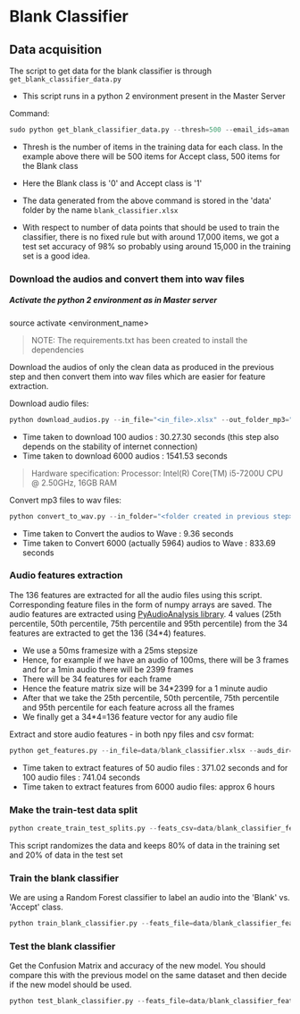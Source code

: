 # Blank Classifier

## Data acquisition

The script to get data for the blank classifier is through `get_blank_classifier_data.py`

- This script runs in a python 2 environment present in the Master Server

Command:
```python
sudo python get_blank_classifier_data.py --thresh=500 --email_ids=aman.khullar@oniondev.com --start_date=2019-01-01 --end_date=2019-05-31 --output=/tmp/blank_classifier.xlsx
```

- Thresh is the number of items in the training data for each class. In the example above there will be 500 items for Accept class, 500 items for the Blank class

- Here the Blank class is '0' and Accept class is '1'

- The data generated from the above command is stored in the 'data' folder by the name `blank_classifier.xlsx`

- With respect to number of data points that should be used to train the classifier, there is no fixed rule but with around 17,000 items, we got a test set accuracy of 98% so probably using around 15,000 in the training set is a good idea.


### Download the audios and convert them into wav files

##### Activate the python 2 environment as in Master server
source activate <environment_name>
> NOTE: The requirements.txt has been created to install the dependencies

Download the audios of only the clean data as produced in the previous step and then convert them into wav files which are easier for feature extraction.

Download audio files:
```python
python download_audios.py --in_file="<in_file>.xlsx" --out_folder_mp3="<folder name>"
```
- Time taken to download 100 audios : 30.27.30 seconds (this step also depends on the stability of internet connection)
- Time taken to download 6000 audios : 1541.53 seconds

> Hardware specification: Processor: Intel(R) Core(TM) i5-7200U CPU @ 2.50GHz, 16GB RAM

Convert mp3 files to wav files:
```python
python convert_to_wav.py --in_folder="<folder created in previous step>" --out_folder="<folder containing wav audios>"
```

- Time taken to Convert the audios to Wave : 9.36 seconds
- Time taken to Convert 6000 (actually 5964) audios to Wave : 833.69 seconds

### Audio features extraction

The 136 features are extracted for all the audio files using this script. Corresponding feature files in the form of numpy arrays are saved. The audio features are extracted using [PyAudioAnalysis library](https://github.com/tyiannak/pyAudioAnalysis/wiki/3.-Feature-Extraction). 4 values (25th percentile, 50th percentile, 75th percentile and 95th percentile) from the 34 features are extracted to get the 136 (34*4) features.

- We use a 50ms framesize with a 25ms stepsize
- Hence, for example if we have an audio of 100ms, there will be 3 frames and for a 1min audio there will be 2399 frames
- There will be 34 features for each frame
- Hence the feature matrix size will be 34*2399 for a 1 minute audio
- After that we take the 25th percentile, 50th percentile, 75th percentile and  95th percentile for each feature across all the frames
- We finally get a 34*4=136 feature vector for any audio file

Extract and store audio features - in both npy files and csv format:
```python
python get_features.py --in_file=data/blank_classifier.xlsx --auds_dir=audio_files_wav/ --out_file=data/blank_classifier_feats.csv --feats_dir=feats_dir
```

- Time taken to extract features of 50 audio files : 371.02 seconds and for 100 audio files : 741.04 seconds
- Time taken to extract features from 6000 audio files: approx 6 hours

### Make the train-test data split
```python
python create_train_test_splits.py --feats_csv=data/blank_classifier_feats.csv --train_csv=data/blank_classifier_feats_train.csv --test_csv=data/blank_classifier_feats_test.csv
```
This script randomizes the data and keeps 80% of data in the training set and 20% of data in the test set


### Train the blank classifier
We are using a Random Forest classifier to label an audio into the 'Blank' vs. 'Accept' class.

```python
python train_blank_classifier.py --feats_file=data/blank_classifier_feats_train.csv --model_name=blank_classifier_31_05_2021.pkl --scaler_name=blank_classifier_scaler.pkl
```

### Test the blank classifier
Get the Confusion Matrix and accuracy of the new model. You should compare this with the previous model on the same dataset and then decide if the new model should be used.
```python
python test_blank_classifier.py --feats_file=data/blank_classifier_feats_test.csv --model_name=models/blank_classifier_31_05_2021.pkl --scaler_name=models/blank_classifier_scaler.pkl
```


<!-- ('Accuracy on training set: ', 0.9603130240357741)
('Accuracy on test set: ', 0.931323283082077)
Time taken to train SVM gender classifier : 5.48421382904 seconds

Average Accuracy : 0.931
('F1_score', array([0.92531876, 0.93643411]))


27th May

('Accuracy on training set: ', 0.9575181665735047)
('Accuracy on test set: ', 0.9514237855946399)
Time taken to train SVM gender classifier : 5.38154792786 seconds
('Accuracies : ', array([0.95142379]))
Average Accuracy : 0.951
('F1_score', array([0.94974003, 0.95299838])) -->


